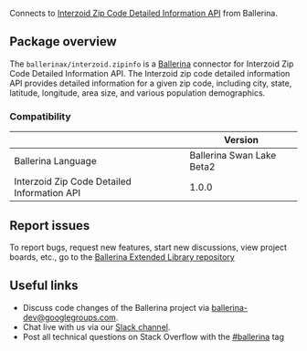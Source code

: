 Connects to [Interzoid Zip Code Detailed Information API](https://www.interzoid.com/services/getzipcodeinfo) from Ballerina.

## Package overview

The `ballerinax/interzoid.zipinfo` is a [Ballerina](https://ballerina.io/) connector for Interzoid Zip Code Detailed Information API. The Interzoid zip code detailed information API provides detailed information for a given zip code, including city, state, latitude, longitude, area size, and various population demographics.

### Compatibility
|                                             | Version                   |
|---------------------------------------------|---------------------------|
| Ballerina Language                          | Ballerina Swan Lake Beta2 |
| Interzoid Zip Code Detailed Information API | 1.0.0                     |

## Report issues
To report bugs, request new features, start new discussions, view project boards, etc., go to the [Ballerina Extended Library repository](https://github.com/ballerina-platform/ballerina-extended-library)

## Useful links
- Discuss code changes of the Ballerina project via [ballerina-dev@googlegroups.com](mailto:ballerina-dev@googlegroups.com).
- Chat live with us via our [Slack channel](https://ballerina.io/community/slack/).
- Post all technical questions on Stack Overflow with the [#ballerina](https://stackoverflow.com/questions/tagged/ballerina) tag